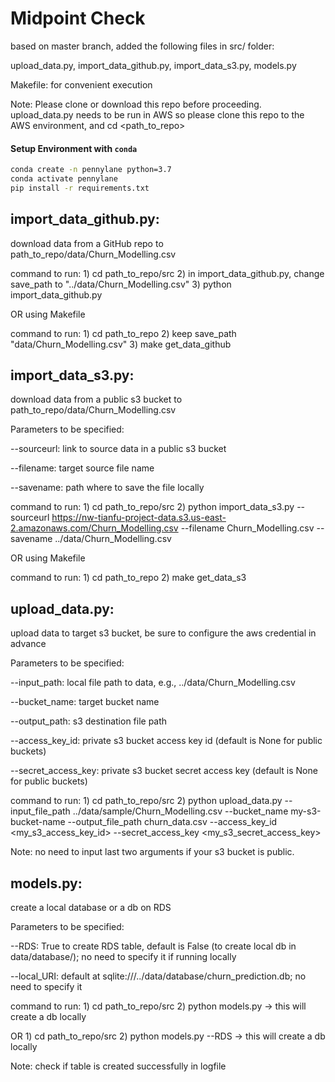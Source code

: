 # Midpoint Check

based on master branch, added the following files in src/ folder:

upload_data.py, import_data_github.py, import_data_s3.py, models.py

Makefile: for convenient execution

Note: Please clone or download this repo before proceeding. upload_data.py needs to be run in AWS so please clone this repo to the AWS environment, and cd <path_to_repo>

#### Setup Environment with `conda`

```bash
conda create -n pennylane python=3.7
conda activate pennylane
pip install -r requirements.txt

```

## import_data_github.py: 
download data from a GitHub repo to path_to_repo/data/Churn_Modelling.csv

command to run: 1) cd path_to_repo/src 2) in import_data_github.py, change save_path to "../data/Churn_Modelling.csv" 3) python import_data_github.py

OR using Makefile

command to run: 1) cd path_to_repo 2) keep save_path "data/Churn_Modelling.csv" 3) make get_data_github

## import_data_s3.py: 
download data from a public s3 bucket to path_to_repo/data/Churn_Modelling.csv

Parameters to be specified:

--sourceurl: link to source data in a public s3 bucket

--filename: target source file name

--savename: path where to save the file locally

command to run: 1) cd path_to_repo/src 2) python import_data_s3.py --sourceurl https://nw-tianfu-project-data.s3.us-east-2.amazonaws.com/Churn_Modelling.csv --filename Churn_Modelling.csv --savename ../data/Churn_Modelling.csv

OR using Makefile

command to run: 1) cd path_to_repo 2) make get_data_s3

## upload_data.py: 
upload data to target s3 bucket, be sure to configure the aws credential in advance

Parameters to be specified:

--input_path: local file path to data, e.g., ../data/Churn_Modelling.csv

--bucket_name: target bucket name

--output_path: s3 destination file path

--access_key_id: private s3 bucket access key id (default is None for public buckets)

--secret_access_key: private s3 bucket secret access key (default is None for public buckets)

command to run: 1) cd path_to_repo/src 2) python upload_data.py --input_file_path ../data/sample/Churn_Modelling.csv --bucket_name my-s3-bucket-name --output_file_path churn_data.csv --access_key_id <my_s3_access_key_id> --secret_access_key <my_s3_secret_access_key>

Note: no need to input last two arguments if your s3 bucket is public.

## models.py: 
create a local database or a db on RDS

Parameters to be specified:

--RDS: True to create RDS table, default is False (to create local db in data/database/); no need to specify it if running locally

--local_URI: default at sqlite:///../data/database/churn_prediction.db; no need to specify it

command to run: 1) cd path_to_repo/src 2) python models.py -> this will create a db locally

OR 1) cd path_to_repo/src 2) python models.py --RDS -> this will create a db locally

Note: check if table is created successfully in logfile
